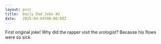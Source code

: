 ```yaml
---
layout: post
title:  Daily Dad Joke 4U
date:   2025-04-04T00:00:00Z
---
```

First original joke! Why did the rapper visit the urologist? Because his flows were so sick.
